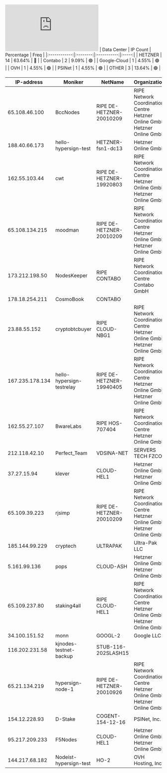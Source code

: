 ![Diagramm](https://github.com/obajay/StateSync-snapshots/blob/main/Projects/Hypersign/1/README.md)
| Data Center | IP Count | Percentage | Freq |
|:------------:|:--------:|:-----------:|:-----:|
| HETZNER | 14 | 63.64% | 🔴 |
| Contabo | 2 | 9.09% | 🟢 |
| Google-Cloud | 1 | 4.55% | 🟢 |
| OVH | 1 | 4.55% | 🟢 |
| PSINet | 1 | 4.55% | 🟢 |
| OTHER | 3 | 13.64% | 🟢 |

<!-- START_TABLE -->
| IP-address | Moniker | NetName | Organization |
|-------------|-------------|-------------|-------------|
| 65.108.46.100 | BccNodes | RIPE DE-HETZNER-20010209 | RIPE Network Coordination Centre Hetzner Online GmbH Hetzner Online GmbH |
| 188.40.66.173 | hello-hypersign-test | HETZNER-fsn1-dc13 | Hetzner Online GmbH |
| 162.55.103.44 | cwt | RIPE DE-HETZNER-19920803 | RIPE Network Coordination Centre Hetzner Online GmbH Hetzner Online GmbH |
| 65.108.134.215 | moodman | RIPE DE-HETZNER-20010209 | RIPE Network Coordination Centre Hetzner Online GmbH Hetzner Online GmbH |
| 173.212.198.50 | NodesKeeper | RIPE CONTABO | RIPE Network Coordination Centre Contabo GmbH |
| 178.18.254.211 | CosmoBook | CONTABO |  |
| 23.88.55.152 | cryptobtcbuyer | RIPE CLOUD-NBG1 | RIPE Network Coordination Centre Hetzner Online GmbH Hetzner Online GmbH |
| 167.235.178.134 | hello-hypersign-testrelay | RIPE DE-HETZNER-19940405 | RIPE Network Coordination Centre Hetzner Online GmbH Hetzner Online GmbH |
| 162.55.27.107 | BwareLabs | RIPE HOS-707404 | RIPE Network Coordination Centre Hetzner Online GmbH |
| 212.118.42.10 | Perfect_Team | VDSINA-NET | SERVERS TECH FZCO |
| 37.27.15.94 | klever | CLOUD-HEL1 | Hetzner Online GmbH Hetzner Online GmbH |
| 65.109.39.223 | rjsimp | RIPE DE-HETZNER-20010209 | RIPE Network Coordination Centre Hetzner Online GmbH Hetzner Online GmbH |
| 185.144.99.229 | cryptech | ULTRAPAK | Ultra-Pak LLC |
| 5.161.99.136 | pops | CLOUD-ASH | Hetzner Online GmbH Hetzner Online GmbH |
| 65.109.237.80 | staking4all | RIPE CLOUD-HEL1 | RIPE Network Coordination Centre Hetzner Online GmbH Hetzner Online GmbH |
| 34.100.151.52 | monn | GOOGL-2 | Google LLC |
| 116.202.231.58 | kjnodes-testnet-backup | STUB-116-202SLASH15 |  |
| 65.21.134.219 | hypersign-node-1 | RIPE DE-HETZNER-20010926 | RIPE Network Coordination Centre Hetzner Online GmbH Hetzner Online GmbH |
| 154.12.228.93 | D-Stake | COGENT-154-12-16 | PSINet, Inc. |
| 95.217.209.233 | F5Nodes | CLOUD-HEL1 | Hetzner Online GmbH Hetzner Online GmbH |
| 144.217.68.182 | Nodeist-hypersign-test | HO-2 | OVH Hosting, Inc. |

<!-- END_TABLE -->
